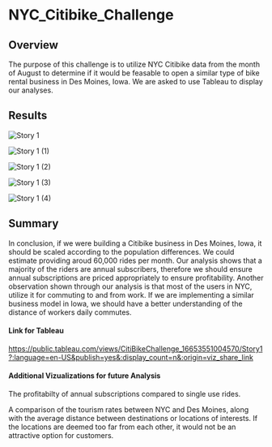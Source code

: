 # NYC_Citibike_Challenge
## Overview
The purpose of this challenge is to utilize NYC Citibike data from the month of August to determine if it would be feasable to open a similar type of bike rental business in Des Moines, Iowa. We are asked to use Tableau to display our analyses.

## Results

![Story 1](https://user-images.githubusercontent.com/106443196/196013641-5ea7e581-a7c3-44a6-bdb5-c7dd8c1f3328.png)


![Story 1 (1)](https://user-images.githubusercontent.com/106443196/196013646-badd2061-223f-42da-93fc-732c1b424cdd.png)


![Story 1 (2)](https://user-images.githubusercontent.com/106443196/196013652-4c95c017-0e85-4f56-a306-f15402b23883.png)


![Story 1 (3)](https://user-images.githubusercontent.com/106443196/196013656-8ff2acd3-e679-40fc-9673-fb8d9db5bc10.png)


![Story 1 (4)](https://user-images.githubusercontent.com/106443196/196013661-fe4643e9-e418-4ffd-b58c-e1753b6c0de0.png)

## Summary
In conclusion, if we were building a Citibike business in Des Moines, Iowa, it should be scaled according to the population differences. We could estimate providing aroud 60,000 rides per month. Our analysis shows that a majority of the riders are annual subscribers, therefore we should ensure annual subscriptions are priced appropriately to ensure profitability. Another observation shown through our analysis is that most of the users in NYC, utilize it for commuting to and from work. If we are implementing a similar business model in Iowa, we should have a better understanding of the distance of workers daily commutes.
#### Link for Tableau
https://public.tableau.com/views/CitiBikeChallenge_16653551004570/Story1?:language=en-US&publish=yes&:display_count=n&:origin=viz_share_link

#### Additional Vizualizations for future Analysis

The profitabilty of annual subscriptions compared to single use rides.

A comparison of the tourism rates between NYC and Des Moines, along with the average distance between destinations or locations of interests. If the locations are deemed too far from each other, it would not be an attractive option for customers.
